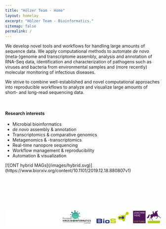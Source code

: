 ```yaml
---
title: "Hölzer Team - Home"
layout: homelay
excerpt: "Hölzer Team - Bioinformatics."
sitemap: false
permalink: /
---
```


<!--In 2018, we formed a bioinformatics team focusing on pathogen transcriptomics and metagenomics in collaboration with the [RNA Bioinformatics](https://www.rna.uni-jena.de/) group at the [FSU Jena](https://www.uni-jena.de/en/start.html?).

With Martin's move to the [bioinformatics department of the Robert Koch Institute](https://www.rki.de/EN/Content/Institute/DepartmentsUnits/MF/MF1/mf1_node.html) in 2020, the team will no longer exist in its original form, but the science will continue at the RKI. -->

We develop novel tools and workflows for handling large amounts of sequence data. We apply computational methods to automate *de novo* (meta-)genome and transcriptome assembly, analysis and annotation of RNA-Seq data, identification and characterization of pathogens such as viruses and bacteria from environmental samples and (more recently) molecular monitoring of infectious diseases.

We strive to combine well-established and novel computational approaches into reproducible workflows to analyze and visualize large amounts of short- and long-read sequencing data.
<!-- in a comprehensive and handsome way to allow other researchers to understand, interpret and dilate the data.-->

<!--We work closely with the [RNA Bioinformatics/High-Throughput](https://www.rna.uni-jena.de/) group of Manja Marz and We are a member of the [European Virus Bioinformatics Center](http://evbc.uni-jena.de/). -->

<br>
<div class="row"><div class="col-sm-6 clearfix">

#### Research interests

* Microbial bioinformatics
* _de novo_ assembly & annotation
* Transcriptomics & comparative genomics
* Metagenomics & -transcriptomics
* Real-time nanopore sequencing
* Workflow management & reproducibility
* Automation & visualization

</div><div class="col-sm-6 clearfix">
<!--[![GR cover art](/images/gr_cover.gif)](https://genome.cshlp.org/content/29/9.cover-expansion)-->
[![ONT hybrid MAGs](/images/hybrid.svg)](https://www.biorxiv.org/content/10.1101/2019.12.18.880807v1)
</div></div>


<!--[__A paper per day challenge__](https://hoelzer-lab.github.io/papers)-->

<!--
<br><br>
![](/images/black_box.svg)
![](/images/gatc_resistance.png)-->


<br><br><br><br><br><br>
[![](/images/logos.svg)](/support)


<!--
We apply our computational methods to de novo genome assembly, cancer genomics and (most recently) infectious disease. We collaborate closely with [Nick Loman's group at the University of Birmingham](http://lab.loman.net/), [Winston Timp's lab at Johns Hopkins University](http://www.timplab.org/) and [Conrad Nieduszynski at the University of Oxford](http://www.path.ox.ac.uk/content/conrad-nieduszynski).
-->